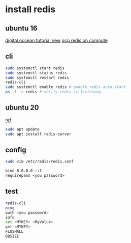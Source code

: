 # install redis

## ubuntu 16

[digital occean tutorial new](https://www.digitalocean.com/community/tutorials/how-to-install-and-configure-redis-on-ubuntu-16-04)
[gcp redis on compute](https://cloud.google.com/community/tutorials/setting-up-redis)

## cli

```sh
sudo systemctl start redis
sudo systemctl status redis
sudo systemctl restart redis
redis-cli
sudo systemctl enable redis # enable redis auto-start
ps -f -u redis # verify redis is listening
```

## ubuntu 20

[ref](https://www.digitalocean.com/community/tutorials/how-to-install-and-secure-redis-on-ubuntu-20-04)

```sh
sudo apt update
sudo apt install redis-server
```

## config

```sh
sudo vim /etc/redis/redis.conf
```

```txt
bind 0.0.0.0 ::1
requirepass <you password>
```

## test

```sh
redis-cli
ping
auth <you password>
info
set <MYKEY> <MyValue>
get <MYKEY>
FLUSHALL
DBSIZE
```
